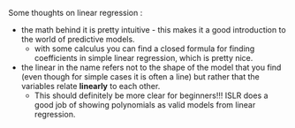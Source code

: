 Some thoughts on linear regression :

- the math behind it is pretty intuitive - this makes it a good introduction to the world of predictive models. 
  - with some calculus you can find a closed formula for finding coefficients in simple linear regression, which is pretty nice.  
- the linear in the name refers not to the shape of the model that you find (even though for simple cases it is often a line) but rather that the variables relate **linearly** to each other. 
  - This should definitely be more clear for beginners!!! ISLR does a good job of showing polynomials as valid models from linear regression.  